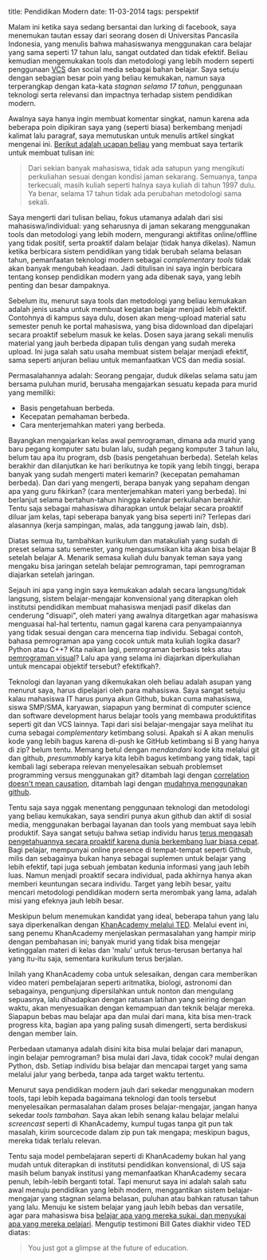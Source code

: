 title: Pendidikan Modern
date: 11-03-2014
tags: perspektif

Malam ini ketika saya sedang bersantai dan lurking di facebook, saya menemukan tautan essay dari seorang dosen di Universitas Pancasila Indonesia, yang menulis bahwa mahasiswanya menggunakan cara belajar yang sama seperti 17 tahun lalu, sangat outdated dan tidak efektif. Beliau kemudian mengemukakan tools dan metodologi yang lebih modern seperti penggunaan [VCS](http://en.wikipedia.org/wiki/Revision_control) dan social media sebagai bahan belajar. Saya setuju dengan sebagian besar poin yang beliau kemukakan, namun saya terperangkap dengan kata-kata _stagnan selama 17 tahun_, penggunaan teknologi serta relevansi dan impactnya terhadap sistem pendidikan modern.

Awalnya saya hanya ingin membuat komentar singkat, namun karena ada beberapa poin dipikiran saya yang (seperti biasa) berkembang menjadi kalimat lalu paragraf, saya memutuskan untuk menulis artikel singkat mengenai ini. [Berikut adalah ucapan beliau](http://software.endy.muhardin.com/life/menjadi-mahasiswa-hi-tech/) yang membuat saya tertarik untuk membuat tulisan ini:

> Dari sekian banyak mahasiswa, tidak ada satupun yang mengikuti perkuliahan sesuai dengan kondisi jaman sekarang. Semuanya, tanpa terkecuali, masih kuliah seperti halnya saya kuliah di tahun 1997 dulu. Ya benar, selama 17 tahun tidak ada perubahan metodologi sama sekali.

Saya mengerti dari tulisan beliau, fokus utamanya adalah dari sisi mahasiswa/individual: yang seharusnya di jaman sekarang menggunakan tools dan metodologi yang lebih modern, mengurangi aktifitas online/offline yang tidak positif, serta proaktif dalam belajar (tidak hanya dikelas). Namun ketika berbicara sistem pendidikan yang tidak berubah selama belasan tahun, pemanfaatan teknologi modern sebagai _complementary tools_ tidak akan banyak mengubah keadaan. Jadi ditulisan ini saya ingin berbicara tentang konsep pendidikan modern yang ada dibenak saya, yang lebih penting dan besar dampaknya.

Sebelum itu, menurut saya tools dan metodologi yang beliau kemukakan adalah jenis usaha untuk membuat kegiatan belajar menjadi lebih efektif. Contohnya di kampus saya dulu, dosen akan meng-upload material satu semester penuh ke portal mahasiswa, yang bisa didownload dan dipelajari secara proaktif sebelum masuk ke kelas. Dosen saya jarang sekali menulis material yang jauh berbeda dipapan tulis dengan yang sudah mereka upload. Ini juga salah satu usaha membuat sistem belajar menjadi efektif, sama seperti anjuran beliau untuk memanfaatkan VCS dan media sosial.

Permasalahannya adalah: Seorang pengajar, duduk dikelas selama satu jam bersama puluhan murid, berusaha mengajarkan sesuatu kepada para murid yang memiliki:
    
* Basis pengetahuan berbeda.
* Kecepatan pemahaman berbeda.
* Cara menterjemahkan materi yang berbeda.

Bayangkan mengajarkan kelas awal pemrograman, dimana ada murid yang baru pegang komputer satu bulan lalu, sudah pegang komputer 3 tahun lalu, belum tau apa itu program, dsb (basis pengetahuan berbeda). Setelah kelas berakhir dan dilanjutkan ke hari berikutnya ke topik yang lebih tinggi, berapa banyak yang sudah mengerti materi kemarin? (kecepatan pemahaman berbeda). Dan dari yang mengerti, berapa banyak yang sepaham dengan apa yang guru fikirkan? (cara menterjemahkan materi yang berbeda). Ini berlanjut selama bertahun-tahun hingga kalendar perkuliahan berakhir. Tentu saja sebagai mahasiswa diharapkan untuk belajar secara proaktif diluar jam kelas, tapi seberapa banyak yang bisa seperti ini? Terlepas dari alasannya (kerja sampingan, malas, ada tanggung jawab lain, dsb).

Diatas semua itu, tambahkan kurikulum dan matakuliah yang sudah di preset selama satu semester, yang mengasumsikan kita akan bisa belajar B setelah belajar A. Menarik semasa kuliah dulu banyak teman saya yang mengaku bisa jaringan setelah belajar pemrograman, tapi pemrograman diajarkan setelah jaringan.

Sejauh ini apa yang ingin saya kemukakan adalah secara langsung/tidak langsung, sistem belajar-mengajar konvensional yang diterapkan oleh institutsi pendidikan membuat mahasiswa menjadi pasif dikelas dan cenderung "disuapi", oleh materi yang awalnya ditargetkan agar mahasiswa menguasai hal-hal tertentu, namun gagal karena cara penyampaiannya yang tidak sesuai dengan cara mencerna tiap individu. Sebagai contoh, bahasa pemrograman apa yang cocok untuk mata kuliah logika dasar? Python atau C++? Kita naikan lagi, pemrograman berbasis teks atau [pemrograman visual](/2012/08/pemrograman-visual.html)? Lalu apa yang selama ini diajarkan diperkuliahan untuk mencapai objektif tersebut? efektifkah?.

Teknologi dan layanan yang dikemukakan oleh beliau adalah asupan yang menurut saya, harus dipelajari oleh para mahasiswa. Saya sangat setuju kalau mahasiswa IT harus punya akun Github, bukan cuma mahasiswa, siswa SMP/SMA, karyawan, siapapun yang berminat di computer science dan software development harus belajar tools yang membawa produktifitas seperti git dan VCS lainnya. Tapi dari sisi belajar-mengajar saya melihat itu cuma sebagai _complementary_ ketimbang solusi. Apakah si A akan menulis kode yang lebih bagus karena di-push ke GitHub ketimbang si B yang hanya di zip? belum tentu. Memang betul dengan _mendandani_ kode kita melalui git dan github, _presummably_ karya kita lebih bagus ketimbang yang tidak, tapi kembali lagi seberapa relevan menyelesaikan sebuah problemset programming versus menggunakan git? ditambah lagi dengan [correlation doesn't mean causation](http://en.wikipedia.org/wiki/Correlation_does_not_imply_causation), ditambah lagi dengan [mudahnya menggunakan github](http://windows.github.com/).

Tentu saja saya nggak menentang penggunaan teknologi dan metodologi yang beliau kemukakan, saya sendiri punya akun github dan aktif di sosial media, menggunakan berbagai layanan dan tools yang membuat saya lebih produktif. Saya sangat setuju bahwa setiap individu harus [terus mengasah pengetahuannya secara proaktif karena dunia berkembang luar biasa cepat](/2014/02/masa-depan-vs-trend-kemarin-sore.html). Bagi pelajar, mempunyai online presence di tempat-tempat seperti Github, milis dan sebagainya bukan hanya sebagai suplemen untuk belajar yang lebih efektif, tapi juga sebuah jembatan kedunia informasi yang jauh lebih luas. Namun menjadi proaktif secara individual, pada akhirnya hanya akan memberi keuntungan secara individu. Target yang lebih besar, yaitu mencari metodologi pendidikan modern serta merombak yang lama, adalah misi yang efeknya jauh lebih besar.

Meskipun belum menemukan kandidat yang ideal, beberapa tahun yang lalu saya diperkenalkan dengan [KhanAcademy melalui TED](https://www.youtube.com/watch?v=gM95HHI4gLk). Melalui event ini, sang penemu KhanAcademy menjelaskan permasalahan yang hampir mirip dengan pembahasan ini; banyak murid yang tidak bisa mengejar ketinggalan materi di kelas dan 'malu' untuk terus-terusan bertanya hal yang itu-itu saja, sementara kurikulum terus berjalan.

Inilah yang KhanAcademy coba untuk selesaikan, dengan cara memberikan video materi pembelajaran seperti aritmatika, biologi, astronomi dan sebagainya, pengunjung dipersilahkan untuk nonton dan mengulang sepuasnya, lalu dihadapkan dengan ratusan latihan yang seiring dengan waktu, akan menyesuaikan dengan kemampuan dan teknik belajar mereka. Siapapun bebas mau belajar apa dan mulai dari mana, kita bisa men-track progress kita, bagian apa yang paling susah dimengerti, serta berdiskusi dengan member lain.

Perbedaan utamanya adalah disini kita bisa mulai belajar dari manapun, ingin belajar pemrograman? bisa mulai dari Java, tidak cocok? mulai dengan Python, dsb. Setiap individu bisa belajar dan mencapai target yang sama melalui jalur yang berbeda, tanpa ada target waktu tertentu.

Menurut saya pendidikan modern jauh dari sekedar menggunakan modern tools, tapi lebih kepada bagaimana teknologi dan tools tersebut menyelesaikan permasalahan dalam proses belajar-mengajar, jangan hanya sekedar _tools tambahan_. Saya akan lebih senang kalau belajar melalui _screencast_ seperti di KhanAcademy, kumpul tugas tanpa git pun tak masalah, kirim sourcecode dalam zip pun tak mengapa; meskipun bagus, mereka tidak terlalu relevan.

Tentu saja model pembelajaran seperti di KhanAcademy bukan hal yang mudah untuk diterapkan di institutsi pendidikan konvensional, di US saja masih belum banyak institusi yang memanfaatkan KhanAcademy secara penuh, lebih-lebih berganti total. Tapi menurut saya ini adalah salah satu awal menuju pendidikan yang lebih modern, menggantikan sistem belajar-mengajar yang stagnan selama belasan, puluhan atau bahkan ratusan tahun yang lalu. Menuju ke sistem belajar yang jauh lebih bebas dan versatile, agar para mahasiswa bisa [belajar apa yang mereka sukai, dan menyukai apa yang mereka pelajari](http://paulgraham.com/love.html).  Mengutip testimoni Bill Gates diakhir video TED diatas:

> You just got a glimpse at the future of education.
